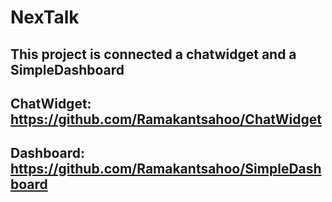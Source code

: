 # NexTalk

## This project is connected a chatwidget and a SimpleDashboard
## ChatWidget: https://github.com/Ramakantsahoo/ChatWidget
## Dashboard: https://github.com/Ramakantsahoo/SimpleDashboard
